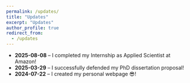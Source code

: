 ```yaml
---
permalink: /updates/
title: "Updates"
excerpt: "Updates"
author_profile: true
redirect_from: 
  - /updates
---
```

- **2025-08-08** – I completed my Internship as Applied Scientist at Amazon!
- **2025-03-29** – I successfully defended my PhD dissertation proposal!
- **2024-07-22** – I created my personal webpage 😎!




